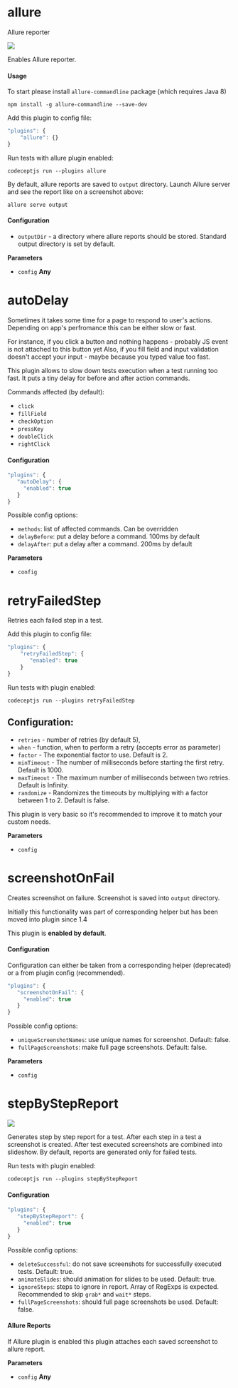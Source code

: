 # allure

Allure reporter

![](https://user-images.githubusercontent.com/220264/45676511-8e052800-bb3a-11e8-8cbb-db5f73de2add.png)

Enables Allure reporter.

#### Usage

To start please install `allure-commandline` package (which requires Java 8)

    npm install -g allure-commandline --save-dev

Add this plugin to config file:

```js
"plugins": {
    "allure": {}
}
```

Run tests with allure plugin enabled:

    codeceptjs run --plugins allure

By default, allure reports are saved to `output` directory.
Launch Allure server and see the report like on a screenshot above:

    allure serve output

#### Configuration

-   `outputDir` - a directory where allure reports should be stored. Standard output directory is set by default.

**Parameters**

-   `config` **Any** 

# autoDelay

Sometimes it takes some time for a page to respond to user's actions.
Depending on app's perfromance this can be either slow or fast.

For instance, if you click a button and nothing happens - probably JS event is not attached to this button yet
Also, if you fill field and input validation doesn't accept your input - maybe because you typed value too fast.

This plugin allows to slow down tests execution when a test running too fast.
It puts a tiny delay for before and after action commands.

Commands affected (by default):

-   `click`
-   `fillField`
-   `checkOption`
-   `pressKey`
-   `doubleClick`
-   `rightClick`

#### Configuration

```js
"plugins": {
   "autoDelay": {
     "enabled": true
   }
}
```

Possible config options:

-   `methods`: list of affected commands. Can be overridden
-   `delayBefore`: put a delay before a command. 100ms by default
-   `delayAfter`: put a delay after a command. 200ms by default

**Parameters**

-   `config`  

# retryFailedStep

Retries each failed step in a test.

Add this plugin to config file:

```js
"plugins": {
    "retryFailedStep": {
       "enabled": true
    }
}
```

Run tests with plugin enabled:

    codeceptjs run --plugins retryFailedStep

## Configuration:

-   `retries` - number of retries (by default 5),
-   `when` - function, when to perform a retry (accepts error as parameter)
-   `factor` - The exponential factor to use. Default is 2.
-   `minTimeout` - The number of milliseconds before starting the first retry. Default is 1000.
-   `maxTimeout` - The maximum number of milliseconds between two retries. Default is Infinity.
-   `randomize` - Randomizes the timeouts by multiplying with a factor between 1 to 2. Default is false.

This plugin is very basic so it's recommended to improve it to match your custom needs.

**Parameters**

-   `config`  

# screenshotOnFail

Creates screenshot on failure. Screenshot is saved into `output` directory.

Initially this functionality was part of corresponding helper but has been moved into plugin since 1.4

This plugin is **enabled by default**.

#### Configuration

Configuration can either be taken from a corresponding helper (deprecated) or a from plugin config (recommended).

```js
"plugins": {
   "screenshotOnFail": {
     "enabled": true
   }
}
```

Possible config options:

-   `uniqueScreenshotNames`: use unique names for screenshot. Default: false.
-   `fullPageScreenshots`: make full page screenshots. Default: false.

**Parameters**

-   `config`  

# stepByStepReport

![](https://codecept.io/images/codeceptjs-slideshow.gif)

Generates step by step report for a test.
After each step in a test a screenshot is created. After test executed screenshots are combined into slideshow.
By default, reports are generated only for failed tests.

Run tests with plugin enabled:

    codeceptjs run --plugins stepByStepReport

#### Configuration

```js
"plugins": {
   "stepByStepReport": {
     "enabled": true
   }
}
```

Possible config options:

-   `deleteSuccessful`: do not save screenshots for successfully executed tests. Default: true.
-   `animateSlides`: should animation for slides to be used. Default: true.
-   `ignoreSteps`: steps to ignore in report. Array of RegExps is expected. Recommended to skip `grab*` and `wait*` steps.
-   `fullPageScreenshots`: should full page screenshots be used. Default: false.

#### Allure Reports

If Allure plugin is enabled this plugin attaches each saved screenshot to allure report.

**Parameters**

-   `config` **Any** 
